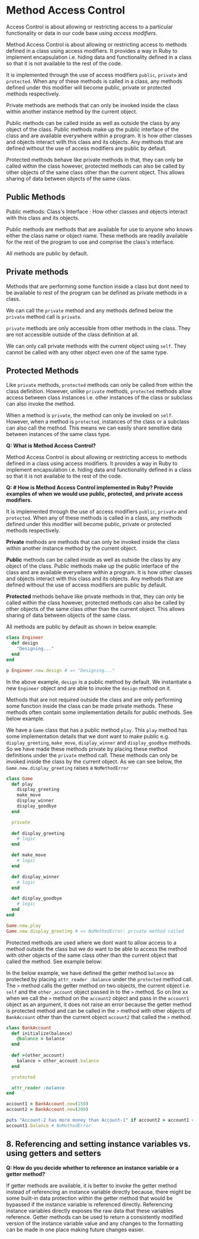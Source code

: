# Method Access Control

Access Control is about allowing or restricting access to a particular functionality or data in our code base using *access modifiers*.

Method Access Control is about allowing or restricting access to methods defined in a class using access modifiers. It provides a way in Ruby to implement encapsulation i.e. hiding data and functionality defined in a class so that it is not available to the rest of the code. 

It is implemented through the use of access modifiers `public`, `private` and `protected`. When any of these methods is called in a class, any methods defined under this modifier will become public, private or protected methods respectively. 

Private methods are methods that can only be invoked inside the class within another instance method by the current object.

Public methods can be called inside as well as outside the class by any object of the class. Public methods make up the public interface of the class and are available everywhere within a program. It is how other classes and objects interact with this class and its objects. Any methods that are defined without the use of access modifiers are public by default.

Protected methods behave like private methods in that, they can only be called within the class however, protected methods can also be called by other objects of the same class other than the current object. This allows sharing of data between objects of the same class. 

## Public Methods

Public methods: Class's Interface : How other classes and objects interact with this class and its objects.

Public methods are methods that are available for use to anyone who knows either the class name or object name. These methods are readily available for the rest of the program to use and comprise the class's interface.

All methods are public by default.

## Private methods

Methods that are performing some function inside a class but dont need to be available to rest of the program can be defined as private methods in a class.

We can call the `private` method and any methods defined below the `private` method call is `private`. 

`private` methods are only accessible from other methods in the class. They are not accessible outside of the class definition at all. 

We can only call private methods with the current object using `self`. They cannot be called with any other object even one of the same type.

## Protected Methods

Like `private` methods, `protected` methods can only be called from within the class definition. However, unlike `private` methods, `protected` methods allow access between class instances i.e. other instances of the class or subclass can also invoke the method.

When a method is `private`, the method can only be invoked on `self`. However, when a method is `protected`, instances of the class or a subclass can also call the method. This means we can easily share sensitive data between instances of the same class type.

__Q: What is Method Access Control?__

Method Access Control is about allowing or restricting access to methods defined in a class using access modifiers. It provides a way in Ruby to implement encapsulation i.e. hiding data and functionality defined in a class so that it is not available to the rest of the code. 

__Q: # How is Method Access Control implemented in Ruby? Provide examples of when we would use public, protected, and private access modifiers.__

It is implemented through the use of access modifiers `public`, `private` and `protected`. When any of these methods is called in a class, any methods defined under this modifier will become public, private or protected methods respectively. 

**Private** methods are methods that can only be invoked inside the class within another instance method by the current object.

**Public** methods can be called inside as well as outside the class by any object of the class. Public methods make up the public interface of the class and are available everywhere within a program. It is how other classes and objects interact with this class and its objects. Any methods that are defined without the use of access modifiers are public by default.

**Protected** methods behave like private methods in that, they can only be called within the class however, protected methods can also be called by other objects of the same class other than the current object. This allows sharing of data between objects of the same class. 

All methods are public by default as shown in below example:

```ruby
class Engineer
  def design
    "Designing..."
  end
end

p Engineer.new.design # => "Designing..."
```
In the above example, `design` is a public method by default. We instantiate a new `Engineer` object and are able to invoke the `design` method on it. 

Methods that are not required outside the class and are only performing some function inside the class can be made private methods. These methods often contain some implementation details for public methods. See below example.

We have a `Game` class that has a public method `play`. This `play` method has some implementation details that we dont want to make public e.g. `display_greeting`, `make_move`, `display_winner` and `display_goodbye` methods. So we have made these methods private by placing these method definitions under the `private` method call. These methods can only be invoked inside the class by the current object. As we can see below, the `Game.new.display_greeting` raises a `NoMethodError`

```ruby
class Game
  def play
    display_greeting
    make_move
    display_winner
    display_goodbye
  end

  private
  
  def display_greeting
    # logic
  end

  def make_move
    # logic
  end

  def display_winner
    # logic
  end

  def display_goodbye
    # logic
  end
end

Game.new.play
Game.new.display_greeting # => NoMethodError: private method called
```
Protected methods are used where we dont want to allow access to a method outside the class but we do want to be able to access the method with other objects of the same class other than the current object that called the method. See example below:

In the below example, we have defined the getter method `balance` as protected by placing `attr_reader :balance` under the `protected` method call. The `>` method calls the getter method on two objects, the current object i.e. `self` and the `other_account` object passed in to the `>` method. So on line xx when we call the `>` method on the `account2` object and pass in the `account1` object as an argument, it does not raise an error because the getter method is protected method and can be called in the `>` method with other objects of `BankAccount` other than the current object `account2` that called the `>` method. 

```ruby
class BankAccount
  def initialize(balance)
    @balance = balance
  end
  
  def >(other_account)
    balance > other_account.balance
  end

  protected

  attr_reader :balance
end

account1 = BankAccount.new(150)
account2 = BankAccount.new(200)

puts "Account-2 has more money than Account-1" if account2 > account1 # Account-2 has more money than Account-1
account1.balance # NoMethodError
```



## 8. Referencing and setting instance variables vs. using getters and setters

__Q: How do you decide whether to reference an instance variable or a getter method?__

If getter methods are available, it is better to invoke the getter method instead of referencing an instance variable directly because, there might be some built-in data protection within the getter method that would be bypassed if the instance variable is referenced directly. Referencing instance variables directly exposes the raw data that these variables reference. Getter methods can be used to return a consistently modified version of the instance variable value and any changes to the formatting can be made in one place making future changes easier.
